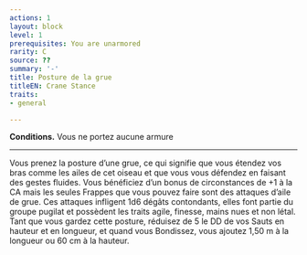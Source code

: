 ```yaml
---
actions: 1
layout: block
level: 1
prerequisites: You are unarmored
rarity: C
source: ??
summary: '-'
title: Posture de la grue
titleEN: Crane Stance
traits:
- general

---
```


<p><strong>Conditions.</strong> Vous ne portez aucune armure</p>
<hr>
<p>Vous prenez la posture d’une grue, ce qui signifie que vous étendez vos bras comme les ailes de cet oiseau et que vous vous défendez en faisant des gestes fluides. Vous bénéficiez d’un bonus de circonstances de +1 à la CA mais les seules Frappes que vous pouvez faire sont des attaques d’aile de grue. Ces attaques infligent 1d6 dégâts contondants, elles font partie du groupe pugilat et possèdent les traits agile, finesse, mains nues et non létal. Tant que vous gardez cette posture, réduisez de 5 le DD de vos Sauts en hauteur et en longueur, et quand vous Bondissez, vous ajoutez 1,50 m à la longueur ou 60 cm à la hauteur.</p>
<p>&nbsp;</p>